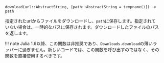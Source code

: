 ```
download(url::AbstractString, [path::AbstractString = tempname()]) -> path
```

指定されたurlからファイルをダウンロードし、`path`に保存します。指定されていない場合は、一時的なパスに保存されます。ダウンロードしたファイルのパスを返します。

!!! note
    Julia 1.6以降、この関数は非推奨であり、`Downloads.download`の薄いラッパーに過ぎません。新しいコードでは、この関数を呼び出すのではなく、その関数を直接使用するべきです。

